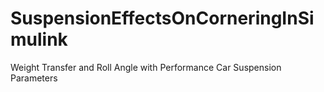 # SuspensionEffectsOnCorneringInSimulink
Weight Transfer and Roll Angle with Performance Car Suspension Parameters

